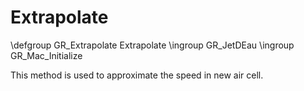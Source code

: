 Extrapolate
===========


\defgroup GR_Extrapolate Extrapolate
\ingroup GR_JetDEau
\ingroup GR_Mac_Initialize


This method is used to approximate the speed in new air cell.
